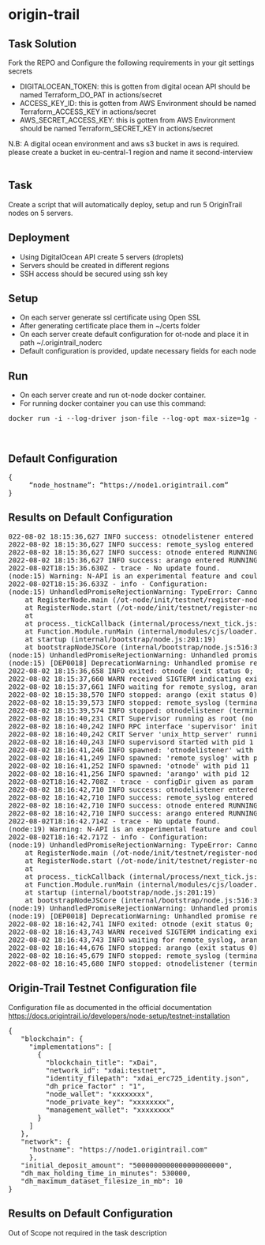 # origin-trail

## Task Solution
Fork the REPO and Configure the following requirements in your git settings secrets<br/>

* DIGITALOCEAN_TOKEN: this is gotten from digital ocean API should be named Terraform_DO_PAT in actions/secret<br/>
* ACCESS_KEY_ID: this is gotten from AWS Environment should be named Terraform_ACCESS_KEY in actions/secret<br/>
* AWS_SECRET_ACCESS_KEY: this is gotten from AWS Environment should be named Terraform_SECRET_KEY in actions/secret<br/>

N.B: A digital ocean environment and aws s3 bucket in aws is required.<br/>
please create a bucket in eu-central-1 region and name it second-interview<br/>
<br/>

## Task
Create a script that will automatically deploy, setup and run 5 OriginTrail nodes on 5 servers.<br/>

## Deployment
* Using DigitalOcean API create 5 servers (droplets)<br/>
* Servers should be created in different regions<br/>
* SSH access should be secured using ssh key<br/>

## Setup
* On each server generate ssl certificate using Open SSL<br/>
* After generating certificate place them in ~/certs folder<br/>
* On each server create default configuration for ot-node and place it in path ~/.origintrail_noderc<br/>
* Default configuration is provided, update necessary fields for each node<br/>

## Run
* On each server create and run ot-node docker container.<br/>
* For running docker container you can use this command:<br/>
<pre>
docker run -i --log-driver json-file --log-opt max-size=1g --name=otnode -p 8900:8900 -p 5278:5278 -p 3000:3000 -v ~/certs:/ot-node/certs -v ~/.origintrail_noderc:/ot-node/.origintrail_noderc origintrail/ot-node:release_testnet
</pre>
<br/>

## Default Configuration
<pre>
{ 
     “node_hostname”: “https://node1.origintrail.com” 
}
</pre>

## Results on Default Configuration
<pre>
022-08-02 18:15:36,627 INFO success: otnodelistener entered RUNNING state, process has stayed up for > than 1 seconds (startsecs)
2022-08-02 18:15:36,627 INFO success: remote_syslog entered RUNNING state, process has stayed up for > than 1 seconds (startsecs)
2022-08-02 18:15:36,627 INFO success: otnode entered RUNNING state, process has stayed up for > than 1 seconds (startsecs)
2022-08-02 18:15:36,627 INFO success: arango entered RUNNING state, process has stayed up for > than 1 seconds (startsecs)
2022-08-02T18:15:36.630Z - trace - No update found.
(node:15) Warning: N-API is an experimental feature and could change at any time.
2022-08-02T18:15:36.633Z - info - Configuration:
(node:15) UnhandledPromiseRejectionWarning: TypeError: Cannot read property 'implementations' of undefined
    at RegisterNode.main (/ot-node/init/testnet/register-node.js:274:40)
    at RegisterNode.start (/ot-node/init/testnet/register-node.js:48:14)
    at <anonymous>
    at process._tickCallback (internal/process/next_tick.js:182:7)
    at Function.Module.runMain (internal/modules/cjs/loader.js:697:11)
    at startup (internal/bootstrap/node.js:201:19)
    at bootstrapNodeJSCore (internal/bootstrap/node.js:516:3)
(node:15) UnhandledPromiseRejectionWarning: Unhandled promise rejection. This error originated either by throwing inside of an async function without a catch block, or by rejecting a promise which was not handled with .catch(). (rejection id: 1)
(node:15) [DEP0018] DeprecationWarning: Unhandled promise rejections are deprecated. In the future, promise rejections that are not handled will terminate the Node.js process with a non-zero exit code.
2022-08-02 18:15:36,658 INFO exited: otnode (exit status 0; expected)
2022-08-02 18:15:37,660 WARN received SIGTERM indicating exit request
2022-08-02 18:15:37,661 INFO waiting for remote_syslog, arango, otnodelistener to die
2022-08-02 18:15:38,570 INFO stopped: arango (exit status 0)
2022-08-02 18:15:39,573 INFO stopped: remote_syslog (terminated by SIGTERM)
2022-08-02 18:15:39,574 INFO stopped: otnodelistener (terminated by SIGTERM)
2022-08-02 18:16:40,231 CRIT Supervisor running as root (no user in config file)
2022-08-02 18:16:40,242 INFO RPC interface 'supervisor' initialized
2022-08-02 18:16:40,242 CRIT Server 'unix_http_server' running without any HTTP authentication checking
2022-08-02 18:16:40,243 INFO supervisord started with pid 1
2022-08-02 18:16:41,246 INFO spawned: 'otnodelistener' with pid 9
2022-08-02 18:16:41,249 INFO spawned: 'remote_syslog' with pid 10
2022-08-02 18:16:41,252 INFO spawned: 'otnode' with pid 11
2022-08-02 18:16:41,256 INFO spawned: 'arango' with pid 12
2022-08-02T18:16:42.708Z - trace - configDir given as param '/ot-node/data/'.
2022-08-02 18:16:42,710 INFO success: otnodelistener entered RUNNING state, process has stayed up for > than 1 seconds (startsecs)
2022-08-02 18:16:42,710 INFO success: remote_syslog entered RUNNING state, process has stayed up for > than 1 seconds (startsecs)
2022-08-02 18:16:42,710 INFO success: otnode entered RUNNING state, process has stayed up for > than 1 seconds (startsecs)
2022-08-02 18:16:42,710 INFO success: arango entered RUNNING state, process has stayed up for > than 1 seconds (startsecs)
2022-08-02T18:16:42.714Z - trace - No update found.
(node:19) Warning: N-API is an experimental feature and could change at any time.
2022-08-02T18:16:42.717Z - info - Configuration:
(node:19) UnhandledPromiseRejectionWarning: TypeError: Cannot read property 'implementations' of undefined
    at RegisterNode.main (/ot-node/init/testnet/register-node.js:274:40)
    at RegisterNode.start (/ot-node/init/testnet/register-node.js:48:14)
    at <anonymous>
    at process._tickCallback (internal/process/next_tick.js:182:7)
    at Function.Module.runMain (internal/modules/cjs/loader.js:697:11)
    at startup (internal/bootstrap/node.js:201:19)
    at bootstrapNodeJSCore (internal/bootstrap/node.js:516:3)
(node:19) UnhandledPromiseRejectionWarning: Unhandled promise rejection. This error originated either by throwing inside of an async function without a catch block, or by rejecting a promise which was not handled with .catch(). (rejection id: 1)
(node:19) [DEP0018] DeprecationWarning: Unhandled promise rejections are deprecated. In the future, promise rejections that are not handled will terminate the Node.js process with a non-zero exit code.
2022-08-02 18:16:42,741 INFO exited: otnode (exit status 0; expected)
2022-08-02 18:16:43,743 WARN received SIGTERM indicating exit request
2022-08-02 18:16:43,743 INFO waiting for remote_syslog, arango, otnodelistener to die
2022-08-02 18:16:44,676 INFO stopped: arango (exit status 0)
2022-08-02 18:16:45,679 INFO stopped: remote_syslog (terminated by SIGTERM)
2022-08-02 18:16:45,680 INFO stopped: otnodelistener (terminated by SIGTERM)
</pre>

## Origin-Trail Testnet Configuration file
Configuration file as documented in the official documentation<br/>
https://docs.origintrail.io/developers/node-setup/testnet-installation<br/>
<pre>
{
   "blockchain": {
     "implementations": [
       {
         "blockchain_title": "xDai",
         "network_id": "xdai:testnet",
         "identity_filepath": "xdai_erc725_identity.json",
         "dh_price_factor" : "1",
         "node_wallet": "xxxxxxxx",
         "node_private_key": "xxxxxxxx",
         "management_wallet": "xxxxxxxx"
       } 
     ]
   },
   "network": {
     "hostname": "https://node1.origintrail.com"
     },
   "initial_deposit_amount": "5000000000000000000000",
   "dh_max_holding_time_in_minutes": 530000,
   "dh_maximum_dataset_filesize_in_mb": 10
}
</pre>

## Results on Default Configuration
Out of Scope not required in the task description<br/>

